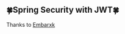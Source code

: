 ## :four_leaf_clover:Spring Security with JWT:four_leaf_clover:
 Thanks to [Embarxk](https://www.youtube.com/@EmbarkX)
